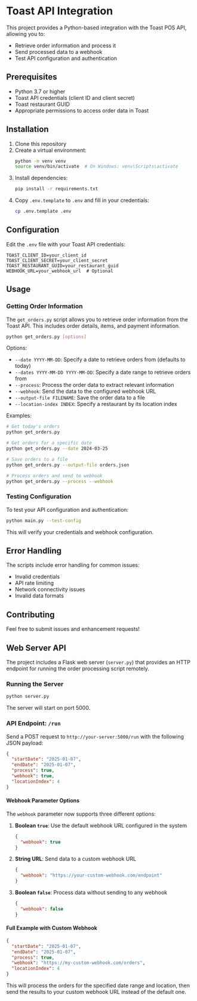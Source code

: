 # Toast API Integration

This project provides a Python-based integration with the Toast POS API, allowing you to:
- Retrieve order information and process it
- Send processed data to a webhook
- Test API configuration and authentication

## Prerequisites

- Python 3.7 or higher
- Toast API credentials (client ID and client secret)
- Toast restaurant GUID
- Appropriate permissions to access order data in Toast

## Installation

1. Clone this repository
2. Create a virtual environment:
   ```bash
   python -m venv venv
   source venv/bin/activate  # On Windows: venv\Scripts\activate
   ```
3. Install dependencies:
   ```bash
   pip install -r requirements.txt
   ```
4. Copy `.env.template` to `.env` and fill in your credentials:
   ```bash
   cp .env.template .env
   ```

## Configuration

Edit the `.env` file with your Toast API credentials:
```
TOAST_CLIENT_ID=your_client_id
TOAST_CLIENT_SECRET=your_client_secret
TOAST_RESTAURANT_GUID=your_restaurant_guid
WEBHOOK_URL=your_webhook_url  # Optional
```

## Usage

### Getting Order Information

The `get_orders.py` script allows you to retrieve order information from the Toast API. This includes order details, items, and payment information.

```bash
python get_orders.py [options]
```

Options:
- `--date YYYY-MM-DD`: Specify a date to retrieve orders from (defaults to today)
- `--dates YYYY-MM-DD YYYY-MM-DD`: Specify a date range to retrieve orders from
- `--process`: Process the order data to extract relevant information
- `--webhook`: Send the data to the configured webhook URL
- `--output-file FILENAME`: Save the order data to a file
- `--location-index INDEX`: Specify a restaurant by its location index

Examples:
```bash
# Get today's orders
python get_orders.py

# Get orders for a specific date
python get_orders.py --date 2024-03-25

# Save orders to a file
python get_orders.py --output-file orders.json

# Process orders and send to webhook
python get_orders.py --process --webhook
```

### Testing Configuration

To test your API configuration and authentication:

```bash
python main.py --test-config
```

This will verify your credentials and webhook configuration.

## Error Handling

The scripts include error handling for common issues:
- Invalid credentials
- API rate limiting
- Network connectivity issues
- Invalid data formats

## Contributing

Feel free to submit issues and enhancement requests!

## Web Server API

The project includes a Flask web server (`server.py`) that provides an HTTP endpoint for running the order processing script remotely.

### Running the Server

```bash
python server.py
```

The server will start on port 5000.

### API Endpoint: `/run`

Send a POST request to `http://your-server:5000/run` with the following JSON payload:

```json
{
  "startDate": "2025-01-07",
  "endDate": "2025-01-07",
  "process": true,
  "webhook": true,
  "locationIndex": 4
}
```

#### Webhook Parameter Options

The `webhook` parameter now supports three different options:

1. **Boolean `true`**: Use the default webhook URL configured in the system
   ```json
   {
     "webhook": true
   }
   ```

2. **String URL**: Send data to a custom webhook URL
   ```json
   {
     "webhook": "https://your-custom-webhook.com/endpoint"
   }
   ```

3. **Boolean `false`**: Process data without sending to any webhook
   ```json
   {
     "webhook": false
   }
   ```

#### Full Example with Custom Webhook

```json
{
  "startDate": "2025-01-07",
  "endDate": "2025-01-07",
  "process": true,
  "webhook": "https://my-custom-webhook.com/orders",
  "locationIndex": 4
}
```

This will process the orders for the specified date range and location, then send the results to your custom webhook URL instead of the default one. 